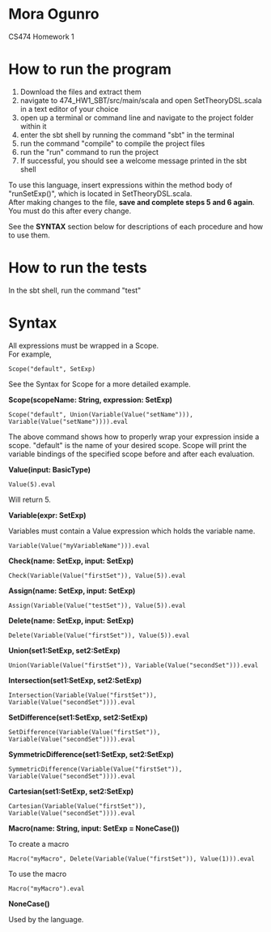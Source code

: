 # Mora Ogunro
CS474 Homework 1

# How to run the program
1. Download the files and extract them
2. navigate to 474_HW1_SBT/src/main/scala and open SetTheoryDSL.scala in a text editor of your choice
3. open up a terminal or command line and navigate to the project folder within it
4. enter the sbt shell by running the command "sbt" in the terminal
5. run the command "compile" to compile the project files
6. run the "run" command to run the project
7. If successful, you should see a welcome message printed in the sbt shell

To use this language, insert expressions within the method body of "runSetExp()", which is located in SetTheoryDSL.scala. \
After making changes to the file, **save and complete steps 5 and 6 again**. You must do this after every change.

See the **SYNTAX** section below for descriptions of each procedure and how to use them.
# How to run the tests
In the sbt shell, run the command "test"

# Syntax
All expressions must be wrapped in a Scope. \
For example, 
```
Scope("default", SetExp)
```
See the Syntax for Scope for a more detailed example.

**Scope(scopeName: String, expression: SetExp)** 
```
Scope("default", Union(Variable(Value("setName"))), Variable(Value("setName")))).eval
```
The above command shows how to properly wrap your expression inside a scope. "default" is the name of your desired scope.
Scope will print the variable bindings of the specified scope before and after  each evaluation.

**Value(input: BasicType)** 
```
Value(5).eval
```
Will return 5.

**Variable(expr: SetExp)**

Variables must contain a Value expression which holds the variable name.
```
Variable(Value("myVariableName"))).eval
```

**Check(name: SetExp, input: SetExp)**
```
Check(Variable(Value("firstSet")), Value(5)).eval
```
**Assign(name: SetExp, input: SetExp)**
```
Assign(Variable(Value("testSet")), Value(5)).eval
```
**Delete(name: SetExp, input: SetExp)**
```
Delete(Variable(Value("firstSet")), Value(5)).eval
```
**Union(set1:SetExp, set2:SetExp)**
```
Union(Variable(Value("firstSet")), Variable(Value("secondSet"))).eval
```
**Intersection(set1:SetExp, set2:SetExp)**
```
Intersection(Variable(Value("firstSet")), Variable(Value("secondSet")))).eval
```
**SetDifference(set1:SetExp, set2:SetExp)**
```
SetDifference(Variable(Value("firstSet")), Variable(Value("secondSet")))).eval
```
**SymmetricDifference(set1:SetExp, set2:SetExp)**
```
SymmetricDifference(Variable(Value("firstSet")), Variable(Value("secondSet")))).eval
```
**Cartesian(set1:SetExp, set2:SetExp)**
```
Cartesian(Variable(Value("firstSet")), Variable(Value("secondSet")))).eval
```
**Macro(name: String, input: SetExp = NoneCase())**

To create a macro
```
Macro("myMacro", Delete(Variable(Value("firstSet")), Value(1))).eval
```
To use the macro

```Macro("myMacro").eval```

**NoneCase()** 

Used by the language.
